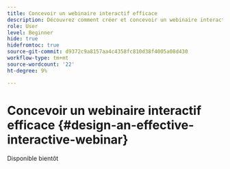 ```yaml
---
title: Concevoir un webinaire interactif efficace
description: Découvrez comment créer et concevoir un webinaire interactif efficace
role: User
level: Beginner
hide: true
hidefromtoc: true
source-git-commit: d9372c9a8157aa4c4358fc810d38f4005a08d430
workflow-type: tm+mt
source-wordcount: '22'
ht-degree: 9%

---
```


# Concevoir un webinaire interactif efficace {#design-an-effective-interactive-webinar}

Disponible bientôt
